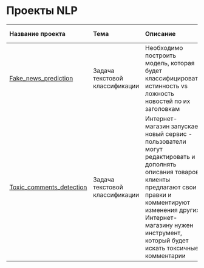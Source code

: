 # Проекты NLP
| Название проекта | Тема | Описание| Библиотеки/модули | 
| :--- | :--- | :--- | :--- |
|[Fake_news_prediction](https://github.com/Yanina-N/NLP/tree/main/Fake_news_prediction)|Задача текстовой классификации|Необходимо построить модель, которая будет классифицировать истинность vs ложность новостей по их заголовкам|pandas, numpy, sklearn, ntlk, re, pymystem3, matplotlib, seaborn, wordcloud|
|[Toxic_comments_detection](https://github.com/Yanina-N/NLP-projects/tree/main/Toxic_comments_detection)|Задача текстовой классификации|Интернет-магазин запускает новый сервис - пользователи могут редактировать и дополнять описания товаров, клиенты предлагают свои правки и комментируют изменения других. Интернет-магазину нужен инструмент, который будет искать токсичные комментарии |pandas, matplotlib, sklearn, catboost, ntlkб matplotlib, seaborn|
